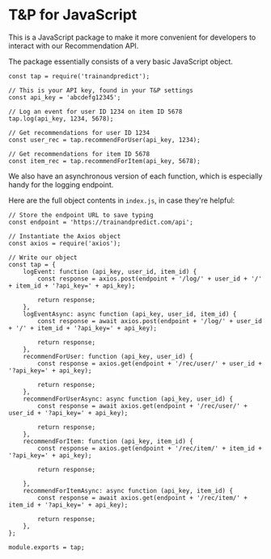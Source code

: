 # T&P for JavaScript

This is a JavaScript package to make it more convenient for developers to interact with our Recommendation API.

The package essentially consists of a very basic JavaScript object.

```
const tap = require('trainandpredict');

// This is your API key, found in your T&P settings
const api_key = 'abcdefg12345';

// Log an event for user ID 1234 on item ID 5678
tap.log(api_key, 1234, 5678);

// Get recommendations for user ID 1234
const user_rec = tap.recommendForUser(api_key, 1234);

// Get recommendations for item ID 5678
const item_rec = tap.recommendForItem(api_key, 5678);
```

We also have an asynchronous version of each function, which is especially handy for the logging endpoint.

Here are the full object contents in `index.js`, in case they're helpful:

```
// Store the endpoint URL to save typing
const endpoint = 'https://trainandpredict.com/api';

// Instantiate the Axios object
const axios = require('axios');

// Write our object
const tap = {
    logEvent: function (api_key, user_id, item_id) {
        const response = axios.post(endpoint + '/log/' + user_id + '/' + item_id + '?api_key=' + api_key);

        return response;
    },
    logEventAsync: async function (api_key, user_id, item_id) {
        const response = await axios.post(endpoint + '/log/' + user_id + '/' + item_id + '?api_key=' + api_key);

        return response;
    },
    recommendForUser: function (api_key, user_id) {
        const response = axios.get(endpoint + '/rec/user/' + user_id + '?api_key=' + api_key);

        return response;
    },
    recommendForUserAsync: async function (api_key, user_id) {
        const response = await axios.get(endpoint + '/rec/user/' + user_id + '?api_key=' + api_key);

        return response;
    },
    recommendForItem: function (api_key, item_id) {
        const response = axios.get(endpoint + '/rec/item/' + item_id + '?api_key=' + api_key);

        return response;

    },
    recommendForItemAsync: async function (api_key, item_id) {
        const response = await axios.get(endpoint + '/rec/item/' + item_id + '?api_key=' + api_key);

        return response;
    },
};

module.exports = tap;
```

